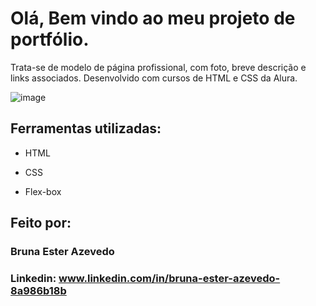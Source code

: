 # Olá, Bem vindo ao meu projeto de portfólio.
Trata-se de modelo de página profissional, com foto, breve descrição e links associados. Desenvolvido com cursos de HTML e CSS da Alura.

![image](https://user-images.githubusercontent.com/77756047/211304452-220fedf0-f91b-490f-8a65-a60ce860bc5c.png)

## Ferramentas utilizadas:

* HTML

* CSS

* Flex-box

## Feito por:

### Bruna Ester Azevedo

### Linkedin: www.linkedin.com/in/bruna-ester-azevedo-8a986b18b


